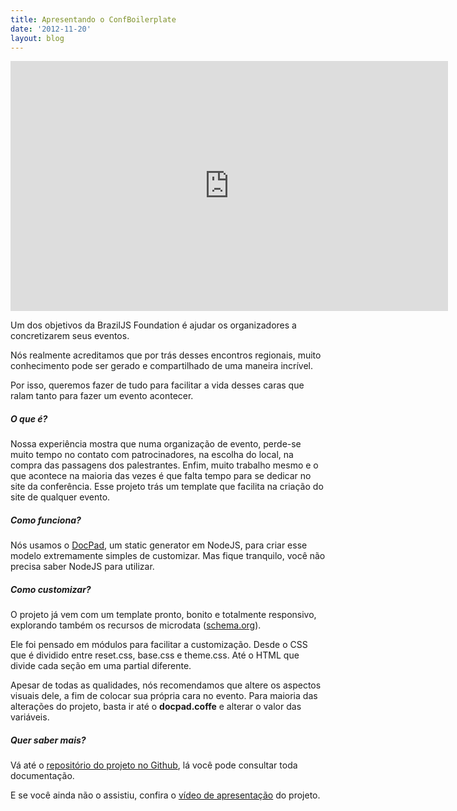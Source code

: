 ```yaml
---
title: Apresentando o ConfBoilerplate
date: '2012-11-20'
layout: blog
---
```


<iframe src="http://www.youtube.com/embed/EI99oZI3nKY" frameborder="0" width="700" height="400"></iframe>

<p>Um dos objetivos da BrazilJS Foundation é ajudar os organizadores a concretizarem seus eventos.</p>

<p>Nós realmente acreditamos que por trás desses encontros regionais, muito conhecimento pode ser gerado e compartilhado de uma maneira incrível.</p>

<p>Por isso, queremos fazer de tudo para facilitar a vida desses caras que ralam tanto para fazer um evento acontecer.</p>

<h5>O que é?</h5>

<p>Nossa experiência mostra que numa organização de evento, perde-se muito tempo no contato com patrocinadores, na escolha do local, na compra das passagens dos palestrantes. Enfim, muito trabalho mesmo e o que acontece na maioria das vezes é que falta tempo para se dedicar no site da conferência. Esse projeto trás um template que facilita na criação do site de qualquer evento.</p>

<h5>Como funciona?</h5>

<p>Nós usamos o <a href="https://github.com/bevry/docpad">DocPad</a>, um static generator em NodeJS, para criar esse modelo extremamente simples de customizar. Mas fique tranquilo, você não precisa saber NodeJS para utilizar.</p>

<h5>Como customizar?</h5>

<p>O projeto já vem com um template pronto, bonito e totalmente responsivo, explorando também os recursos de microdata (<a href="http://schema.org/">schema.org</a>).</p>

<p>Ele foi pensado em módulos para facilitar a customização. Desde o CSS que é dividido entre reset.css, base.css e theme.css. Até o HTML que divide cada seção em uma partial diferente.</p>

<p>Apesar de todas as qualidades, nós recomendamos que altere os aspectos visuais dele, a fim de colocar sua própria cara no evento. Para maioria das alterações do projeto, basta ir até o <strong>docpad.coffe</strong> e alterar o valor das variáveis.</p>

<h5>Quer saber mais?</h5>

<p>Vá até o <a href="https://github.com/braziljs/conf-boilerplate">repositório do projeto no Github</a>, lá você pode consultar toda documentação.</p>

<p>E se você ainda não o assistiu, confira o <a href="http://www.youtube.com/watch?v=EI99oZI3nKY">vídeo de apresentação</a> do projeto.</p>